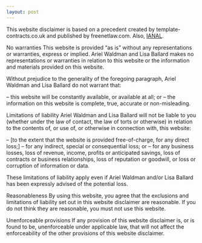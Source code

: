 ```yaml
---
layout: post
---
```


This website disclaimer is based on a precedent created by template-contracts.co.uk and published by freenetlaw.com. Also, <a href="http://en.wikipedia.org/wiki/IANAL">IANAL</a>.

No warranties
This website is provided “as is” without any representations or warranties, express or implied. Ariel Waldman and Lisa Ballard makes no representations or warranties in relation to this website or the information and materials provided on this website.

Without prejudice to the generality of the foregoing paragraph, Ariel Waldman and Lisa Ballard do not warrant that:

– this website will be constantly available, or available at all; or
– the information on this website is complete, true, accurate or non-misleading.

Limitations of liability
Ariel Waldman and Lisa Ballard will not be liable to you (whether under the law of contact, the law of torts or otherwise) in relation to the contents of, or use of, or otherwise in connection with, this website:

– [to the extent that the website is provided free-of-charge, for any direct loss;]
– for any indirect, special or consequential loss; or
– for any business losses, loss of revenue, income, profits or anticipated savings, loss of contracts or business relationships, loss of reputation or goodwill, or loss or corruption of information or data.

These limitations of liability apply even if Ariel Waldman and/or Lisa Ballard has been expressly advised of the potential loss.

Reasonableness
By using this website, you agree that the exclusions and limitations of liability set out in this website disclaimer are reasonable. If you do not think they are reasonable, you must not use this website.

Unenforceable provisions
If any provision of this website disclaimer is, or is found to be, unenforceable under applicable law, that will not affect the enforceability of the other provisions of this website disclaimer.


